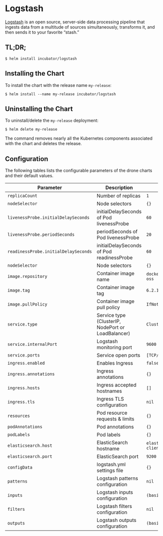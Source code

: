 # Logstash

[Logstash](https://www.elastic.co/products/logstash) is an open source, server-side data processing pipeline that ingests data from a multitude of sources simultaneously, transforms it, and then sends it to your favorite “stash.”

## TL;DR;

```console
$ helm install incubator/logstash
```

## Installing the Chart

To install the chart with the release name `my-release`:

```console
$ helm install --name my-release incubator/logstash
```

## Uninstalling the Chart

To uninstall/delete the `my-release` deployment:

```console
$ helm delete my-release
```

The command removes nearly all the Kubernetes components associated with the
chart and deletes the release.

## Configuration

The following tables lists the configurable parameters of the drone charts and their default values.

|              Parameter               |                    Description                     |                     Default                      |
| -----------------------------------  | -------------------------------------------------- | ------------------------------------------------ |
| `replicaCount`                       | Number of replicas                                 | `1`                                              |
| `nodeSelector`                       | Node selectors                                     | `{}`                                             |
| `livenessProbe.initialDelaySeconds`  | initialDelaySeconds of Pod livenessProbe           | `60`                                             |
| `livenessProbe.periodSeconds`        | periodSeconds of Pod livenessProbe                 | `20`                                             |
| `readinessProbe.initialDelaySeconds` | initialDelaySeconds of Pod readinessProbe          | `60`                                             |
| `nodeSelector`                       | Node selectors                                     | `{}`                                             |
| `image.repository`                   | Container image name                               | `docker.elastic.co/logstash/logstash-oss`        |
| `image.tag`                          | Container image tag                                | `6.2.1`                                          |
| `image.pullPolicy`                   | Container image pull policy                        | `IfNotPresent`                                   |
| `service.type`                       | Service type (ClusterIP, NodePort or LoadBalancer) | `ClusterIP`                                      |
| `service.internalPort`               | Logstash monitoring port                           | `9600`                                           |
| `service.ports`                      | Service open ports                                 | `[TCP/1514, UDP/1514, TCP/5044]`                 |
| `ingress.enabled`                    | Enables Ingress                                    | `false`                                          |
| `ingress.annotations`                | Ingress annotations                                | `{}`                                             |
| `ingress.hosts`                      | Ingress accepted hostnames                         | `[]`                                             |
| `ingress.tls`                        | Ingress TLS configuration                          | `nil`                                            |
| `resources`                          | Pod resource requests & limits                     | `{}`                                             |
| `podAnnotations`                     | Pod annotations                                    | `{}`                                             |
| `podLabels`                          | Pod labels                                         | `{}`                                             |
| `elasticsearch.host`                 | ElasticSearch hostname                             | `elasticsearch-client.default.svc.cluster.local` |
| `elasticsearch.port`                 | ElasticSearch port                                 | `9200`                                           |
| `configData`                         | logstash.yml settings file                         | `{}`                                             |
| `patterns`                           | Logstash patterns configuration                    | `nil`                                            |
| `inputs`                             | Logstash inputs configuration                      | `(basic)`                                        |
| `filters`                            | Logstash filters configuration                     | `nil`                                            |
| `outputs`                            | Logstash outputs configuration                     | `(basic)`                                        |
